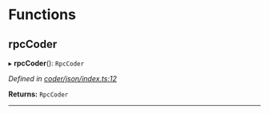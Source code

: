 

# Functions

<a id="rpccoder"></a>

##  rpcCoder

▸ **rpcCoder**(): `RpcCoder`

*Defined in [coder/json/index.ts:12](https://github.com/polkadot-js/api/blob/3e20e7b/packages/rpc-provider/src/coder/json/index.ts#L12)*

**Returns:** `RpcCoder`

___

